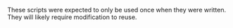 
These scripts were expected to only be used once when they were written.  They will likely require modification to reuse.
